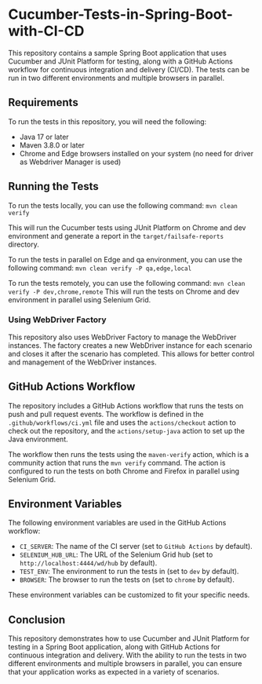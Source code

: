 # Cucumber-Tests-in-Spring-Boot-with-CI-CD


This repository contains a sample Spring Boot application that uses Cucumber and JUnit Platform for testing, along with a GitHub Actions workflow for continuous integration and delivery (CI/CD). The tests can be run in two different environments and multiple browsers in parallel.

## Requirements

To run the tests in this repository, you will need the following:

- Java 17 or later
- Maven 3.8.0 or later
- Chrome and Edge browsers installed on your system (no need for driver as Webdriver Manager is used)

## Running the Tests

To run the tests locally, you can use the following command:
``mvn clean verify``

This will run the Cucumber tests using JUnit Platform on Chrome and dev environment and generate a report in the `target/failsafe-reports` directory.

To run the tests in parallel on Edge and qa environment, you can use the following command:
``mvn clean verify -P qa,edge,local``

To run the tests remotely, you can use the following command:
``mvn clean verify -P dev,chrome,remote``
This will run the tests on Chrome and dev environment in parallel using Selenium Grid.

### Using WebDriver Factory

This repository also uses WebDriver Factory to manage the WebDriver instances. The factory creates a new WebDriver instance for each scenario and closes it after the scenario has completed. This allows for better control and management of the WebDriver instances.


## GitHub Actions Workflow

The repository includes a GitHub Actions workflow that runs the tests on push and pull request events. The workflow is defined in the `.github/workflows/ci.yml` file and uses the `actions/checkout` action to check out the repository, and the `actions/setup-java` action to set up the Java environment.

The workflow then runs the tests using the `maven-verify` action, which is a community action that runs the `mvn verify` command. The action is configured to run the tests on both Chrome and Firefox in parallel using Selenium Grid.

## Environment Variables

The following environment variables are used in the GitHub Actions workflow:

- `CI_SERVER`: The name of the CI server (set to `GitHub Actions` by default).
- `SELENIUM_HUB_URL`: The URL of the Selenium Grid hub (set to `http://localhost:4444/wd/hub` by default).
- `TEST_ENV`: The environment to run the tests in (set to `dev` by default).
- `BROWSER`: The browser to run the tests on (set to `chrome` by default).

These environment variables can be customized to fit your specific needs.

## Conclusion

This repository demonstrates how to use Cucumber and JUnit Platform for testing in a Spring Boot application, along with GitHub Actions for continuous integration and delivery. With the ability to run the tests in two different environments and multiple browsers in parallel, you can ensure that your application works as expected in a variety of scenarios.
